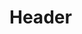 <!-- TITLE: BatMonitor - User Manual V0.1 -->
<!-- SUBTITLE: A quick summary of BatMonitor - User Manual V0.1 -->

# Header